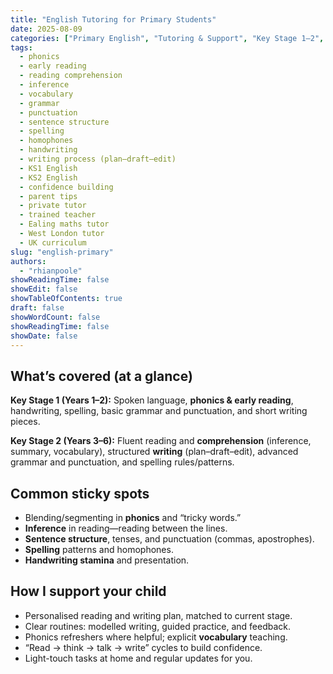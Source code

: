 ```yaml
---
title: "English Tutoring for Primary Students"
date: 2025-08-09
categories: ["Primary English", "Tutoring & Support", "Key Stage 1–2", "National Curriculum (England)"]
tags:
  - phonics
  - early reading
  - reading comprehension
  - inference
  - vocabulary
  - grammar
  - punctuation
  - sentence structure
  - spelling
  - homophones
  - handwriting
  - writing process (plan–draft–edit)
  - KS1 English
  - KS2 English
  - confidence building
  - parent tips
  - private tutor
  - trained teacher
  - Ealing maths tutor
  - West London tutor
  - UK curriculum
slug: "english-primary"
authors:
  - "rhianpoole"
showReadingTime: false
showEdit: false
showTableOfContents: true
draft: false
showWordCount: false
showReadingTime: false
showDate: false
---
```

## What’s covered (at a glance)

**Key Stage 1 (Years 1–2):** Spoken language, **phonics & early reading**, handwriting, spelling, basic grammar and punctuation, and short writing pieces.

**Key Stage 2 (Years 3–6):** Fluent reading and **comprehension** (inference, summary, vocabulary), structured **writing** (plan–draft–edit), advanced grammar and punctuation, and spelling rules/patterns.

## Common sticky spots

* Blending/segmenting in **phonics** and “tricky words.”
* **Inference** in reading—reading between the lines.
* **Sentence structure**, tenses, and punctuation (commas, apostrophes).
* **Spelling** patterns and homophones.
* **Handwriting stamina** and presentation.

## How I support your child

* Personalised reading and writing plan, matched to current stage.
* Clear routines: modelled writing, guided practice, and feedback.
* Phonics refreshers where helpful; explicit **vocabulary** teaching.
* “Read → think → talk → write” cycles to build confidence.
* Light-touch tasks at home and regular updates for you.